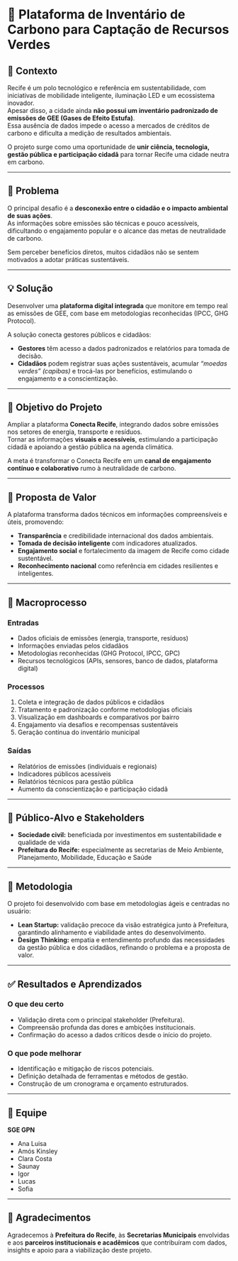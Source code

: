 # 🌿 Plataforma de Inventário de Carbono para Captação de Recursos Verdes

## 📘 Contexto
Recife é um polo tecnológico e referência em sustentabilidade, com iniciativas de mobilidade inteligente, iluminação LED e um ecossistema inovador.  
Apesar disso, a cidade ainda **não possui um inventário padronizado de emissões de GEE (Gases de Efeito Estufa)**.  
Essa ausência de dados impede o acesso a mercados de créditos de carbono e dificulta a medição de resultados ambientais.  

O projeto surge como uma oportunidade de **unir ciência, tecnologia, gestão pública e participação cidadã** para tornar Recife uma cidade neutra em carbono.

---

## 🚧 Problema
O principal desafio é a **desconexão entre o cidadão e o impacto ambiental de suas ações**.  
As informações sobre emissões são técnicas e pouco acessíveis, dificultando o engajamento popular e o alcance das metas de neutralidade de carbono.  

Sem perceber benefícios diretos, muitos cidadãos não se sentem motivados a adotar práticas sustentáveis.

---

## 💡 Solução
Desenvolver uma **plataforma digital integrada** que monitore em tempo real as emissões de GEE, com base em metodologias reconhecidas (IPCC, GHG Protocol).  

A solução conecta gestores públicos e cidadãos:  
- **Gestores** têm acesso a dados padronizados e relatórios para tomada de decisão.  
- **Cidadãos** podem registrar suas ações sustentáveis, acumular *“moedas verdes” (capibas)* e trocá-las por benefícios, estimulando o engajamento e a conscientização.

---

## 🎯 Objetivo do Projeto
Ampliar a plataforma **Conecta Recife**, integrando dados sobre emissões nos setores de energia, transporte e resíduos.  
Tornar as informações **visuais e acessíveis**, estimulando a participação cidadã e apoiando a gestão pública na agenda climática.  

A meta é transformar o Conecta Recife em um **canal de engajamento contínuo e colaborativo** rumo à neutralidade de carbono.

---

## 💎 Proposta de Valor
A plataforma transforma dados técnicos em informações compreensíveis e úteis, promovendo:

- **Transparência** e credibilidade internacional dos dados ambientais.  
- **Tomada de decisão inteligente** com indicadores atualizados.  
- **Engajamento social** e fortalecimento da imagem de Recife como cidade sustentável.  
- **Reconhecimento nacional** como referência em cidades resilientes e inteligentes.

---

## 🧭 Macroprocesso

### **Entradas**
- Dados oficiais de emissões (energia, transporte, resíduos)  
- Informações enviadas pelos cidadãos  
- Metodologias reconhecidas (GHG Protocol, IPCC, GPC)  
- Recursos tecnológicos (APIs, sensores, banco de dados, plataforma digital)

### **Processos**
1. Coleta e integração de dados públicos e cidadãos  
2. Tratamento e padronização conforme metodologias oficiais  
3. Visualização em dashboards e comparativos por bairro  
4. Engajamento via desafios e recompensas sustentáveis  
5. Geração contínua do inventário municipal

### **Saídas**
- Relatórios de emissões (individuais e regionais)  
- Indicadores públicos acessíveis  
- Relatórios técnicos para gestão pública  
- Aumento da conscientização e participação cidadã

---

## 🎯 Público-Alvo e Stakeholders
- **Sociedade civil:** beneficiada por investimentos em sustentabilidade e qualidade de vida  
- **Prefeitura do Recife:** especialmente as secretarias de Meio Ambiente, Planejamento, Mobilidade, Educação e Saúde

---

## 🧩 Metodologia
O projeto foi desenvolvido com base em metodologias ágeis e centradas no usuário:

- **Lean Startup:** validação precoce da visão estratégica junto à Prefeitura, garantindo alinhamento e viabilidade antes do desenvolvimento.  
- **Design Thinking:** empatia e entendimento profundo das necessidades da gestão pública e dos cidadãos, refinando o problema e a proposta de valor.

---

## ✅ Resultados e Aprendizados

### **O que deu certo**
- Validação direta com o principal stakeholder (Prefeitura).  
- Compreensão profunda das dores e ambições institucionais.  
- Confirmação do acesso a dados críticos desde o início do projeto.

### **O que pode melhorar**
- Identificação e mitigação de riscos potenciais.  
- Definição detalhada de ferramentas e métodos de gestão.  
- Construção de um cronograma e orçamento estruturados.

---

## 👥 Equipe
**SGE GPN**  
- Ana Luisa  
- Amós Kinsley  
- Clara Costa  
- Saunay  
- Igor  
- Lucas  
- Sofia

---

## 🙏 Agradecimentos
Agradecemos à **Prefeitura do Recife**, às **Secretarias Municipais** envolvidas e aos **parceiros institucionais e acadêmicos** que contribuíram com dados, insights e apoio para a viabilização deste projeto.

